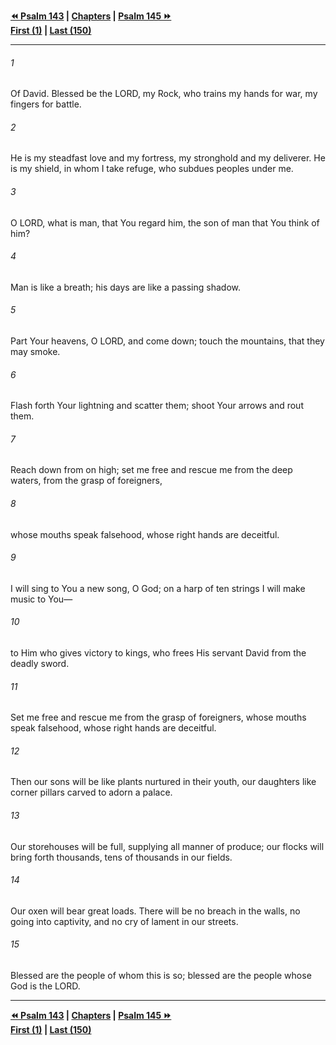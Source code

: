   
**[⏪ Psalm 143](./Psalm%20143.md) | [Chapters](./_index.md) | [Psalm 145 ⏩](./Psalm%20145.md)**  
**[First (1)](./Psalm%201.md) | [Last (150)](./Psalm%20150.md)**  
  
---  
  
###### 1  
Of David. Blessed be the LORD, my Rock, who trains my hands for war, my fingers for battle.  
  
###### 2  
He is my steadfast love and my fortress, my stronghold and my deliverer. He is my shield, in whom I take refuge, who subdues peoples under me.  
  
###### 3  
O LORD, what is man, that You regard him, the son of man that You think of him?  
  
###### 4  
Man is like a breath; his days are like a passing shadow.  
  
###### 5  
Part Your heavens, O LORD, and come down; touch the mountains, that they may smoke.  
  
###### 6  
Flash forth Your lightning and scatter them; shoot Your arrows and rout them.  
  
###### 7  
Reach down from on high; set me free and rescue me from the deep waters, from the grasp of foreigners,  
  
###### 8  
whose mouths speak falsehood, whose right hands are deceitful.  
  
###### 9  
I will sing to You a new song, O God; on a harp of ten strings I will make music to You—  
  
###### 10  
to Him who gives victory to kings, who frees His servant David from the deadly sword.  
  
###### 11  
Set me free and rescue me from the grasp of foreigners, whose mouths speak falsehood, whose right hands are deceitful.  
  
###### 12  
Then our sons will be like plants nurtured in their youth, our daughters like corner pillars carved to adorn a palace.  
  
###### 13  
Our storehouses will be full, supplying all manner of produce; our flocks will bring forth thousands, tens of thousands in our fields.  
  
###### 14  
Our oxen will bear great loads. There will be no breach in the walls, no going into captivity, and no cry of lament in our streets.  
  
###### 15  
Blessed are the people of whom this is so; blessed are the people whose God is the LORD.  
  
  
---  
  
**[⏪ Psalm 143](./Psalm%20143.md) | [Chapters](./_index.md) | [Psalm 145 ⏩](./Psalm%20145.md)**  
**[First (1)](./Psalm%201.md) | [Last (150)](./Psalm%20150.md)**  
  
